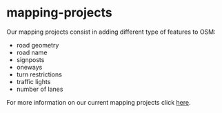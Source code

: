# mapping-projects
Our mapping projects consist in adding different type of features to OSM: 
  * road geometry
  * road name
  * signposts
  * oneways
  * turn restrictions
  * traffic lights
  * number of lanes
  
For more information on our current mapping projects click [here](https://github.com/TelenavMapping/Mexico_mapping_projects/issues).
